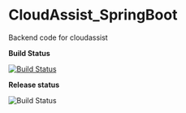 # CloudAssist_SpringBoot
Backend code for cloudassist

**Build Status**

[![Build Status](https://dev.azure.com/sagarmalakannawar/DTL-Onesims/_apis/build/status/SpringCI?repoName=SLKDSL%2FSpringBoot_CSB_v2&branchName=release)](https://dev.azure.com/sagarmalakannawar/DTL-Onesims/_build/latest?definitionId=1&repoName=SLKDSL%2FSpringBoot_CSB_v2&branchName=release)

**Release status**

![Build Status](https://vsrm.dev.azure.com/sagarmalakannawar/_apis/public/Release/badge/80007c08-c434-4840-9365-b0241555fbce/3/7)
